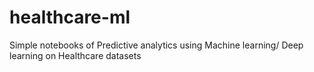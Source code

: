 # healthcare-ml
Simple notebooks of Predictive analytics using Machine learning/ Deep learning on Healthcare datasets
